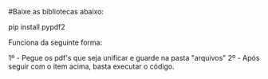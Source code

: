 #Baixe as bibliotecas abaixo:

pip install pypdf2

Funciona da seguinte forma:

1º - Pegue os pdf's que seja unificar e guarde na pasta "arquivos"
2º - Após seguir com o item acima, basta executar o código.